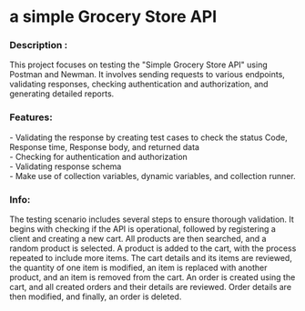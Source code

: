 <h1> a simple Grocery Store API </h1>
<h3>Description :</h3>
 <p>This project focuses on testing the "Simple Grocery Store API" using Postman and Newman.
  It involves sending requests to various endpoints, validating responses, 
  checking authentication and authorization, and generating detailed reports.</p>

 <h3> Features:</h3>
- Validating the response by creating test cases to check the status Code, Response time, Response body, and returned data <br/>
- Checking for authentication and authorization <br/>
- Validating response schema <br/>
- Make use of collection variables, dynamic variables, and collection runner. <br/>

<h3>Info:</h3>
<p>The testing scenario includes several steps to ensure thorough validation. It begins with checking if the API is operational, followed by registering a client and creating a new cart. All products are then searched, and a random product is selected. A product is added to the cart, with the process repeated to include more items. The cart details and its items are reviewed, the quantity of one item is modified, an item is replaced with another product, and an item is removed from the cart. An order is created using the cart, and all created orders and their details are reviewed. Order details are then modified, and finally, an order is deleted.</p>

